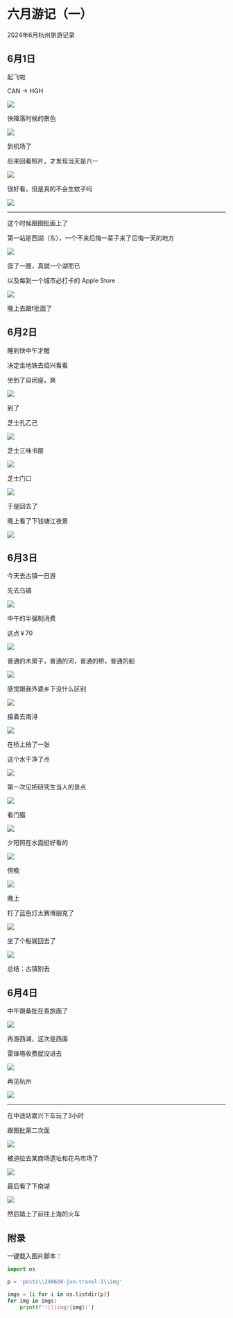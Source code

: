 # 六月游记（一）

2024年6月杭州旅游记录

## 6月1日

起飞啦

CAN -> HGH

![](img/20240601-113848.webp)

快降落时候的景色

![](img/20240601-130105.webp)

到机场了

后来回看照片，才发现当天是六一

![](img/20240601-132900.webp)

很好看，但是真的不会生蚊子吗

![](img/20240601-133155.webp)

---

这个时候跟图批面上了

第一站是西湖（东），一个不来后悔一辈子来了后悔一天的地方

![](img/20240601-163443.webp)

逛了一圈，真就一个湖而已

以及每到一个城市必打卡的 Apple Store

![](img/20240601-170112.webp)

晚上去跟f批面了

## 6月2日

睡到快中午才醒

决定坐地铁去绍兴看看

坐到了自闭座，爽

![](img/20240602-140348.webp)

到了

芝士孔乙己

![](img/20240602-152647.webp)

芝士三味书屋

![](img/20240602-164802.webp)

芝士门口

![](img/20240602-165322.webp)

于是回去了

晚上看了下钱塘江夜景

![](img/20240602-220502.webp)

## 6月3日

今天去古镇一日游

先去乌镇

![](img/20240603-100721.webp)

中午的半强制消费

这点￥70

![](img/20240603-120852.webp)

普通的木房子，普通的河，普通的桥，普通的船

![](img/20240603-131512.webp)

感觉跟我外婆乡下没什么区别

![](img/20240603-133352.webp)

接着去南浔

![](img/20240603-144241.webp)

在桥上拍了一张

这个水干净了点

![](img/20240603-163515.webp)

第一次见把研究生当人的景点

![](img/20240603-170357.webp)

看门猫

![](img/20240603-174526.webp)

夕阳照在水面挺好看的

![](img/20240603-175349.webp)

傍晚

![](img/20240603-191212.webp)

晚上

打了蓝色灯太赛博朋克了

![](img/20240603-192533.webp)

坐了个船就回去了

![](img/20240603-194325.webp)

总结：古镇别去

## 6月4日

中午跟桑批在青旅面了

![](img/20240604-082403.webp)

再游西湖，这次是西面

雷锋塔收费就没进去

![](img/20240604-094324.webp)

再见杭州

![](img/20240604-103910.webp)

---

在中途站嘉兴下车玩了3小时

跟图批第二次面

![](img/20240604-144555.webp)

被迫拉去某商场遗址和花鸟市场了

![](img/20240604-153411.webp)

最后看了下南湖

![](img/20240604-182233.webp)

然后踏上了前往上海的火车

## 附录

一键载入图片脚本：

```python
import os

p = 'posts\\240628-jun-travel-1\\img'

imgs = [i for i in os.listdir(p)]
for img in imgs:
    print(f'![](img/{img})')
```
